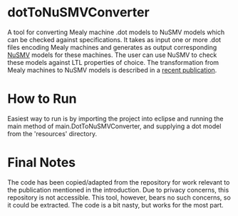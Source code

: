 # dotToNuSMVConverter
A tool for converting Mealy machine .dot models to NuSMV models which can be checked against specifications. 
It takes as input one or more .dot files encoding Mealy machines and generates as output corresponding [NuSMV][NUSMV] 
models for these machines. The user can use NuSMV to check these models against LTL properties of choice.
The transformation from Mealy machines to NuSMV models is described in a [recent publication][SSH]. 

# How to Run
Easiest way to run is by importing the project into eclipse and running the main method of main.DotToNuSMVConverter, 
and supplying a dot model from the 'resources' directory. 

# Final Notes
The code has been copied/adapted from the repository for work relevant to the publication mentioned in the introduction. Due to 
privacy concerns, this repository is not accessible. This tool, however, bears no such concerns, so it could be extracted. 
The code is a bit nasty, but works for the most part. 

[SSH]: http://spinroot.com/spin/symposia/ws17/SPIN_2017_paper_30.pdf
[SSH-MAPPER]: https://gitlab.science.ru.nl/pfiteraubrostean/ssh-mapper
[NUSMV]: http://nusmv.fbk.eu/
